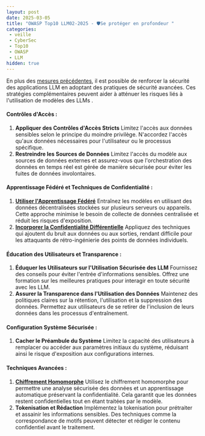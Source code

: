 ```yaml
---
layout: post
date: 2025-03-05
title: "OWASP Top10 LLM02-2025 - 🛡️️Se protéger en profondeur "
categories:
 - veille
 - CyberSec
 - Top10
 - OWASP 
 - LLM
hidden: true
---
```


En plus des [mesures précédentes](/2025/03/04/LLM02-2025-Protection/), il est possible de renforcer la sécurité des applications LLM en adoptant des 
pratiques de sécurité avancées. Ces stratégies complémentaires peuvent aider à atténuer les risques liés à 
l'utilisation de modèles des LLMs . 



#### Contrôles d'Accès :
1. **Appliquer des Contrôles d'Accès Stricts**
   Limitez l'accès aux données sensibles selon le principe du moindre privilège. N'accordez l'accès qu'aux données nécessaires pour l'utilisateur ou le processus spécifique.
2. **Restreindre les Sources de Données**
   Limitez l'accès du modèle aux sources de données externes et assurez-vous que l'orchestration des données en temps réel est gérée de manière sécurisée pour éviter les fuites de données involontaires.

#### Apprentissage Fédéré et Techniques de Confidentialité :
1. **[Utiliser l'Apprentissage Fédéré]()**
   Entraînez les modèles en utilisant des données décentralisées stockées sur plusieurs serveurs ou appareils. Cette approche minimise le besoin de collecte de données centralisée et réduit les risques d'exposition.
2. **[Incorporer la Confidentialité Différentielle]()**
   Appliquez des techniques qui ajoutent du bruit aux données ou aux sorties, rendant difficile pour les attaquants de rétro-ingénierie des points de données individuels.

#### Éducation des Utilisateurs et Transparence :
1. **Éduquer les Utilisateurs sur l'Utilisation Sécurisée des LLM**
   Fournissez des conseils pour éviter l'entrée d'informations sensibles. Offrez une formation sur les meilleures pratiques pour interagir en toute sécurité avec les LLM.
2. **Assurer la Transparence dans l'Utilisation des Données**
   Maintenez des politiques claires sur la rétention, l'utilisation et la suppression des données. Permettez aux utilisateurs de se retirer de l'inclusion de leurs données dans les processus d'entraînement.

#### Configuration Système Sécurisée :
1. **Cacher le Préambule du Système**
   Limitez la capacité des utilisateurs à remplacer ou accéder aux paramètres initiaux du système, réduisant ainsi le risque d'exposition aux configurations internes.


#### Techniques Avancées :
1. **[Chiffrement Homomorphe]()**
   Utilisez le chiffrement homomorphe pour permettre une analyse sécurisée des données et un apprentissage automatique préservant la confidentialité. Cela garantit que les données restent confidentielles tout en étant traitées par le modèle.
2. **Tokenisation et Rédaction**
   Implémentez la tokenisation pour prétraiter et assainir les informations sensibles. Des techniques comme la correspondance de motifs peuvent détecter et rédiger le contenu confidentiel avant le traitement.